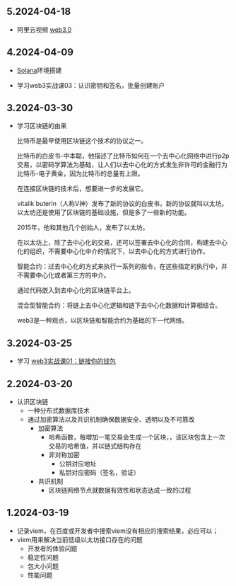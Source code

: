 ## 5.2024-04-18
- 阿里云视频 [web3.0](https://www.aliyundrive.com/s/oCD94YPfumA)

## 4.2024-04-09
- [Solana](https://github.com/solana-labs/dapp-scaffold?tab=readme-ov-file)环境搭建

- 学习web3实战课03：认识密钥和签名，批量创建账户

## 3.2024-03-30
- 学习区块链的由来

  比特币是最早使用区块链这个技术的协议之一。

  比特币的白皮书-中本聪，他描述了比特币如何在一个去中心化网络中进行p2p交易，以密码学算法为基础，让人们以去中心化的方式发生非许可的金融行为
  比特币-电子黄金，因为比特币的总量有上限。

  在连接区块链的技术后，想要进一步的发展它。

  vitalik buterin（人称V神）发布了新的协议的白皮书，新的协议就叫以太坊。
  以太坊还是使用了区块链的基础设施，但是多了一些新的功能。

  2015年，他和其他几个创始人，发布了以太坊。

  在以太坊上，除了去中心化的交易，还可以签署去中心化的合同，构建去中心化的组织，不需要中心化中介的情况下，以去中心化的方式进行协作。

  智能合约：过去中心化的方式来执行一系列的指令，在这些指定的执行中，并不需要中心化或者第三方的中介。

  通过代码嵌入到去中心化的区块链平台上。

  混合型智能合约：将链上去中心化逻辑和链下去中心化数据和计算相结合。

  web3是一种观点，以区块链和智能合约为基础的下一代网络。

## 3.2024-03-25
- 学习 [web3实战课01：链接你的钱包](https://juejin.cn/post/7349752708385570870)

## 2.2024-03-20

- 认识区块链
  - 一种分布式数据库技术
  - 通过加密算法以及共识机制确保数据安全、透明以及不可篡改
    - 加密算法
      - 哈希函数，每增加一笔交易会生成一个区块，，该区块包含上一次交易的哈希值，并以链式结构存在
      - 非对称加密
        - 公钥对应地址
        - 私钥对应密码（签名，验证）
    - 共识机制
      - 区块链网络节点就数据有效性和状态达成一致的过程

## 1.2024-03-19

- 记录viem，在百度或开发者中搜索viem没有相应的搜索结果，必应可以；
- viem用来解决当前低级以太坊接口存在的问题
  - 开发者的体验问题
  - 稳定性问题
  - 包大小问题
  - 性能问题



